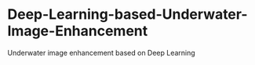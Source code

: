 # Deep-Learning-based-Underwater-Image-Enhancement
Underwater image enhancement based on Deep Learning 
